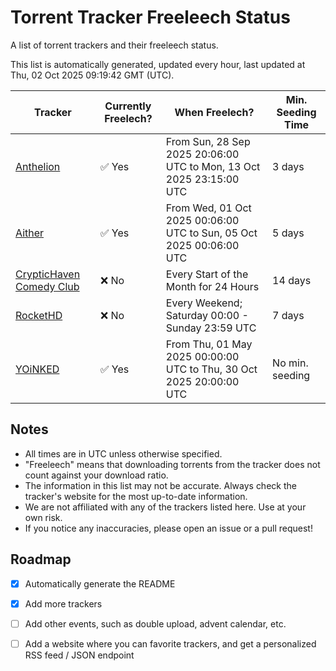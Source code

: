 
# Torrent Tracker Freeleech Status

A list of torrent trackers and their freeleech status.

This list is automatically generated, updated every hour, last updated at Thu, 02 Oct 2025 09:19:42 GMT (UTC).

| Tracker | Currently Freelech? | When Freelech? | Min. Seeding Time |
|---------|---------------------|----------------|-------------------|
| [Anthelion](https://anthelion.me) | ✅ Yes | From Sun, 28 Sep 2025 20:06:00 UTC to Mon, 13 Oct 2025 23:15:00 UTC | 3 days |
| [Aither](https://aither.cc) | ✅ Yes | From Wed, 01 Oct 2025 00:06:00 UTC to Sun, 05 Oct 2025 00:06:00 UTC | 5 days |
| [CrypticHaven Comedy Club](https://cryptichaven.org) | ❌ No | Every Start of the Month for 24 Hours | 14 days |
| [RocketHD](https://rocket-hd.cc) | ❌ No | Every Weekend; Saturday 00:00 - Sunday 23:59 UTC | 7 days |
| [YOiNKED](https://yoinked.org) | ✅ Yes | From Thu, 01 May 2025 00:00:00 UTC to Thu, 30 Oct 2025 20:00:00 UTC | No min. seeding |

## Notes

- All times are in UTC unless otherwise specified.
- "Freeleech" means that downloading torrents from the tracker does not count against your download ratio.
- The information in this list may not be accurate. Always check the tracker's website for the most up-to-date information.
- We are not affiliated with any of the trackers listed here. Use at your own risk.
- If you notice any inaccuracies, please open an issue or a pull request!

## Roadmap

- [x] Automatically generate the README
- [x] Add more trackers
- [ ] Add other events, such as double upload, advent calendar, etc.
- [ ] Add a website where you can favorite trackers, and get a personalized RSS feed / JSON endpoint

